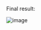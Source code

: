 Final result:

![image](https://github.com/Jusmanov/mandelbrot-set/assets/85308633/8894a7bd-f07f-4ee1-b4fb-d2adfbef8b97)
